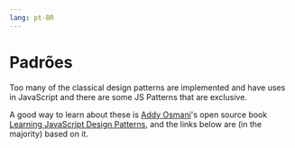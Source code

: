 ```yaml
---
lang: pt-BR
---
```


# Padrões

Too many of the classical design patterns are implemented and have uses in JavaScript and there are some JS Patterns that are exclusive.

A good way to learn about these is [Addy Osmani][1]'s open source book [Learning JavaScript Design Patterns][2], and the links below are (in the majority) based on it.

[1]: https://twitter.com/addyosmani
[2]: http://addyosmani.com/resources/essentialjsdesignpatterns/book/



